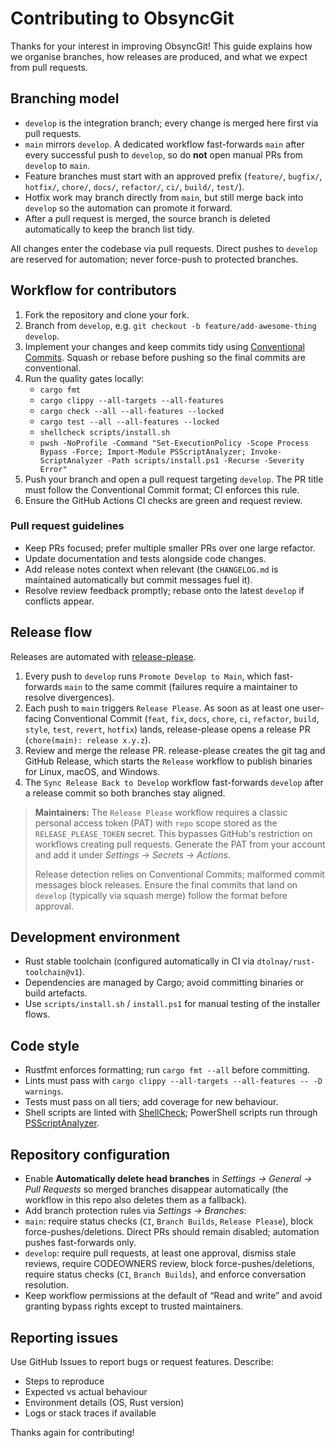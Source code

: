 # Contributing to ObsyncGit

Thanks for your interest in improving ObsyncGit! This guide explains how we organise branches, how releases are produced, and what we expect from pull requests.

## Branching model

- `develop` is the integration branch; every change is merged here first via pull requests.
- `main` mirrors `develop`. A dedicated workflow fast-forwards `main` after every successful push to `develop`, so do **not** open manual PRs from `develop` to `main`.
- Feature branches must start with an approved prefix (`feature/`, `bugfix/`, `hotfix/`, `chore/`, `docs/`, `refactor/`, `ci/`, `build/`, `test/`).
- Hotfix work may branch directly from `main`, but still merge back into `develop` so the automation can promote it forward.
- After a pull request is merged, the source branch is deleted automatically to keep the branch list tidy.

All changes enter the codebase via pull requests. Direct pushes to `develop` are reserved for automation; never force-push to protected branches.

## Workflow for contributors

1. Fork the repository and clone your fork.
2. Branch from `develop`, e.g. `git checkout -b feature/add-awesome-thing develop`.
3. Implement your changes and keep commits tidy using [Conventional Commits](https://www.conventionalcommits.org/). Squash or rebase before pushing so the final commits are conventional.
4. Run the quality gates locally:
   - `cargo fmt`
   - `cargo clippy --all-targets --all-features`
   - `cargo check --all --all-features --locked`
   - `cargo test --all --all-features --locked`
   - `shellcheck scripts/install.sh`
   - `pwsh -NoProfile -Command "Set-ExecutionPolicy -Scope Process Bypass -Force; Import-Module PSScriptAnalyzer; Invoke-ScriptAnalyzer -Path scripts/install.ps1 -Recurse -Severity Error"`
5. Push your branch and open a pull request targeting `develop`. The PR title must follow the Conventional Commit format; CI enforces this rule.
6. Ensure the GitHub Actions CI checks are green and request review.

### Pull request guidelines

- Keep PRs focused; prefer multiple smaller PRs over one large refactor.
- Update documentation and tests alongside code changes.
- Add release notes context when relevant (the `CHANGELOG.md` is maintained automatically but commit messages fuel it).
- Resolve review feedback promptly; rebase onto the latest `develop` if conflicts appear.

## Release flow

Releases are automated with [release-please](https://github.com/googleapis/release-please).

1. Every push to `develop` runs `Promote Develop to Main`, which fast-forwards `main` to the same commit (failures require a maintainer to resolve divergences).
2. Each push to `main` triggers `Release Please`. As soon as at least one user-facing Conventional Commit (`feat`, `fix`, `docs`, `chore`, `ci`, `refactor`, `build`, `style`, `test`, `revert`, `hotfix`) lands, release-please opens a release PR (`chore(main): release x.y.z`).
3. Review and merge the release PR. release-please creates the git tag and GitHub Release, which starts the `Release` workflow to publish binaries for Linux, macOS, and Windows.
4. The `Sync Release Back to Develop` workflow fast-forwards `develop` after a release commit so both branches stay aligned.

> **Maintainers:** The `Release Please` workflow requires a classic personal access token (PAT) with `repo` scope stored as the `RELEASE_PLEASE_TOKEN` secret. This bypasses GitHub's restriction on workflows creating pull requests. Generate the PAT from your account and add it under *Settings → Secrets → Actions*.
>
> Release detection relies on Conventional Commits; malformed commit messages block releases. Ensure the final commits that land on `develop` (typically via squash merge) follow the format before approval.

## Development environment

- Rust stable toolchain (configured automatically in CI via `dtolnay/rust-toolchain@v1`).
- Dependencies are managed by Cargo; avoid committing binaries or build artefacts.
- Use `scripts/install.sh` / `install.ps1` for manual testing of the installer flows.

## Code style

- Rustfmt enforces formatting; run `cargo fmt --all` before committing.
- Lints must pass with `cargo clippy --all-targets --all-features -- -D warnings`.
- Tests must pass on all tiers; add coverage for new behaviour.
- Shell scripts are linted with [ShellCheck](https://www.shellcheck.net/); PowerShell scripts run through [PSScriptAnalyzer](https://github.com/PowerShell/PSScriptAnalyzer).

## Repository configuration

- Enable **Automatically delete head branches** in *Settings → General → Pull Requests* so merged branches disappear automatically (the workflow in this repo also deletes them as a fallback).
- Add branch protection rules via *Settings → Branches*:
- `main`: require status checks (`CI`, `Branch Builds`, `Release Please`), block force-pushes/deletions. Direct PRs should remain disabled; automation pushes fast-forwards only.
- `develop`: require pull requests, at least one approval, dismiss stale reviews, require CODEOWNERS review, block force-pushes/deletions, require status checks (`CI`, `Branch Builds`), and enforce conversation resolution.
- Keep workflow permissions at the default of “Read and write” and avoid granting bypass rights except to trusted maintainers.

## Reporting issues

Use GitHub Issues to report bugs or request features. Describe:
- Steps to reproduce
- Expected vs actual behaviour
- Environment details (OS, Rust version)
- Logs or stack traces if available

Thanks again for contributing!
